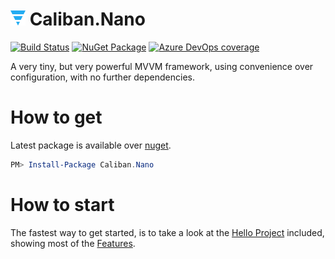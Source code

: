 # ![](docs/img/Inline.png) Caliban.Nano

[![Build Status](https://img.shields.io/azure-devops/build/cuhsat/Caliban.Nano/3?logo=windows&logoColor=ffffff&style=for-the-badge&colorB=44cc11)](https://dev.azure.com/cuhsat/Caliban.Nano)
[![NuGet Package](https://img.shields.io/nuget/v/Caliban.Nano.svg?logo=nuget&logoColor=ffffff&style=for-the-badge&colorB=44cc11)](https://www.nuget.org/packages/Caliban.Nano)
[![Azure DevOps coverage](https://img.shields.io/azure-devops/coverage/cuhsat/Caliban.Nano/3?color=44cc11&logo=azuredevops&logoColor=ffffff&style=for-the-badge)](https://dev.azure.com/cuhsat/Caliban.Nano/_build)

A very tiny, but very powerful MVVM framework, using convenience over configuration, with no further dependencies.

# How to get

Latest package is available over [nuget](https://www.nuget.org/packages/Caliban.Nano).

```powershell
PM> Install-Package Caliban.Nano
```

# How to start

The fastest way to get started, is to take a look at the [Hello Project](samples/Caliban.Nano.Hello/) included, showing most of the [Features](docs/README.md).

